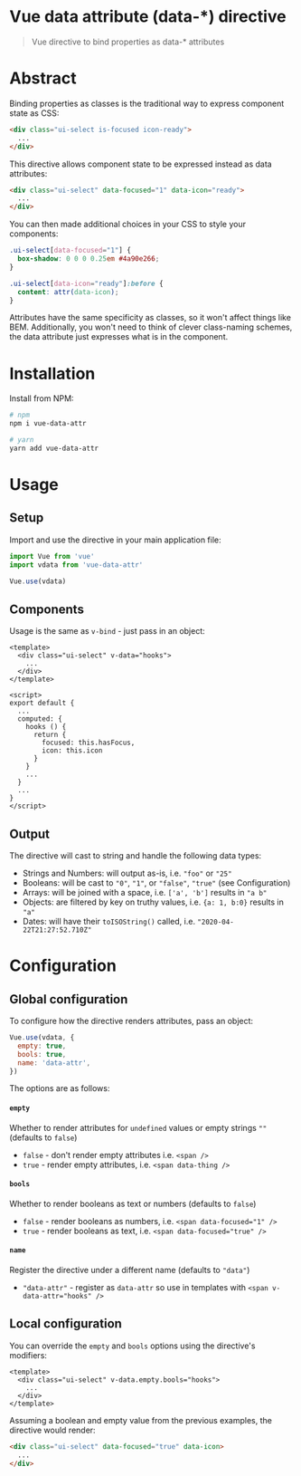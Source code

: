 # Vue data attribute (data-*) directive

> Vue directive to bind properties as data-* attributes

# Abstract

Binding properties as classes is the traditional way to express component state as CSS:

```html
<div class="ui-select is-focused icon-ready">
  ...
</div>
```

This directive allows component state to be expressed instead as data attributes:

```html
<div class="ui-select" data-focused="1" data-icon="ready">
  ...
</div>
```

You can then made additional choices in your CSS to style your components:

```css
.ui-select[data-focused="1"] {
  box-shadow: 0 0 0 0.25em #4a90e266;
}

.ui-select[data-icon="ready"]:before {
  content: attr(data-icon);
}
```

Attributes have the same specificity as classes, so it won't affect things like BEM. Additionally, you won't need to think of clever class-naming schemes, the data attribute just expresses what is in the component.

# Installation

Install from NPM:

```bash
# npm
npm i vue-data-attr
```

```bash
# yarn
yarn add vue-data-attr
```

# Usage

## Setup

Import and use the directive in your main application file:

```js
import Vue from 'vue'
import vdata from 'vue-data-attr'

Vue.use(vdata)
```

## Components

Usage is the same as `v-bind` - just pass in an object:

```vue
<template>
  <div class="ui-select" v-data="hooks">
    ...
  </div>
</template>

<script>
export default {
  ...
  computed: {
    hooks () {
      return {
        focused: this.hasFocus,
        icon: this.icon
      }
    }
    ...
  }
  ...
}
</script>
```

## Output

The directive will cast to string and handle the following data types:

- Strings and Numbers: will output as-is, i.e. `"foo"` or `"25"`
- Booleans: will be cast to `"0"`, `"1"`, or `"false"`, `"true"` (see Configuration)
- Arrays: will be joined with a space, i.e. `['a', 'b']` results in `"a b"`
- Objects: are filtered by key on truthy values, i.e. `{a: 1, b:0}` results in `"a"`
- Dates: will have their `toISOString()` called, i.e. `"2020-04-22T21:27:52.710Z"`

# Configuration

## Global configuration

To configure how the directive renders attributes, pass an object:

```js
Vue.use(vdata, {
  empty: true,
  bools: true,
  name: 'data-attr',
})
```

The options are as follows:

#### `empty`

Whether to render attributes for `undefined` values or empty strings `""` (defaults to `false`)

- `false` - don't render empty attributes i.e. `<span />`
- `true` - render empty attributes, i.e. `<span data-thing />`

#### `bools`

Whether to render booleans as text or numbers (defaults to `false`)

- `false` - render booleans as numbers, i.e. `<span data-focused="1" />`
- `true` - render booleans as text, i.e. `<span data-focused="true" />`

#### `name`

Register the directive under a different name (defaults to `"data"`)

- `"data-attr"` - register as `data-attr` so use in templates with `<span v-data-attr="hooks" />`


## Local configuration

You can override the `empty` and `bools` options using the directive's modifiers:

```vue
<template>
  <div class="ui-select" v-data.empty.bools="hooks">
    ...
  </div>
</template>
```

Assuming a boolean and empty value from the previous examples, the directive would render:


```html
<div class="ui-select" data-focused="true" data-icon>
  ...
</div>
```
